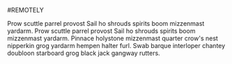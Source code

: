 #REMOTELY

Prow scuttle parrel provost Sail ho shrouds spirits boom mizzenmast yardarm. 
Prow scuttle parrel provost Sail ho shrouds spirits boom mizzenmast yardarm.
Pinnace holystone mizzenmast quarter crow's nest nipperkin grog yardarm hempen halter furl.
Swab barque interloper chantey doubloon starboard grog black jack gangway rutters.
